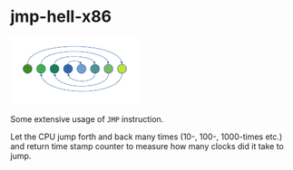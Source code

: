 # jmp-hell-x86

[![jmp hell logo](jmp-hell.png)](jmp-hell.png)

Some extensive usage of `JMP` instruction.

Let the CPU jump forth and back many times (10-, 100-, 1000-times etc.) and return time stamp counter to measure how many clocks did it take to jump.
